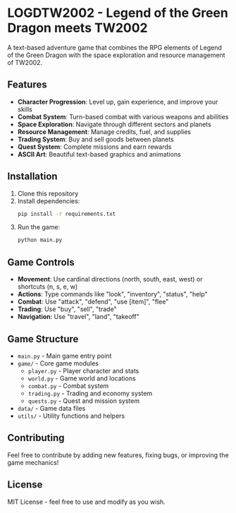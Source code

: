 # LOGDTW2002 - Legend of the Green Dragon meets TW2002

A text-based adventure game that combines the RPG elements of Legend of the Green Dragon with the space exploration and resource management of TW2002.

## Features

- **Character Progression**: Level up, gain experience, and improve your skills
- **Combat System**: Turn-based combat with various weapons and abilities
- **Space Exploration**: Navigate through different sectors and planets
- **Resource Management**: Manage credits, fuel, and supplies
- **Trading System**: Buy and sell goods between planets
- **Quest System**: Complete missions and earn rewards
- **ASCII Art**: Beautiful text-based graphics and animations

## Installation

1. Clone this repository
2. Install dependencies:
   ```bash
   pip install -r requirements.txt
   ```
3. Run the game:
   ```bash
   python main.py
   ```

## Game Controls

- **Movement**: Use cardinal directions (north, south, east, west) or shortcuts (n, s, e, w)
- **Actions**: Type commands like "look", "inventory", "status", "help"
- **Combat**: Use "attack", "defend", "use [item]", "flee"
- **Trading**: Use "buy", "sell", "trade"
- **Navigation**: Use "travel", "land", "takeoff"

## Game Structure

- `main.py` - Main game entry point
- `game/` - Core game modules
  - `player.py` - Player character and stats
  - `world.py` - Game world and locations
  - `combat.py` - Combat system
  - `trading.py` - Trading and economy system
  - `quests.py` - Quest and mission system
- `data/` - Game data files
- `utils/` - Utility functions and helpers

## Contributing

Feel free to contribute by adding new features, fixing bugs, or improving the game mechanics!

## License

MIT License - feel free to use and modify as you wish.
